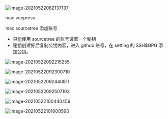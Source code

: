 ![image-20210522082137137](https://cdn.jsdelivr.net/gh/seasideccm/img/macUpload/20210522082143.png)

mac vuepress

mac sourcetree 添加账号

- 只能使用 sourcetree 的账号设置一个秘钥
- 秘钥创建好后复制公钥内容，进入 github 账号，在 setting 的 SSH$GPG 添加公钥。

![image-20210522092215255](https://cdn.jsdelivr.net/gh/seasideccm/img/macUpload/20210522092220.png)

![image-20210522092300710](https://cdn.jsdelivr.net/gh/seasideccm/img/macUpload/20210522092300.png)

![image-20210522092440811](https://cdn.jsdelivr.net/gh/seasideccm/img/macUpload/20210522092440.png)

![image-20210522092507103](https://cdn.jsdelivr.net/gh/seasideccm/img/macUpload/20210522092507.png)

![image-20210522100440459](https://cdn.jsdelivr.net/gh/seasideccm/img/macUpload/20210522100440.png)

![image-20210522101000590](https://cdn.jsdelivr.net/gh/seasideccm/img/macUpload/20210522101000.png)